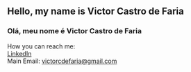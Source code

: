 ## Hello, my name is Victor Castro de Faria
### Olá, meu nome é Victor Castro de Faria

How you can reach me:  
[LinkedIn](https://www.linkedin.com/in/victor-castro-651762156/)  
Main Email: victorcdefaria@gmail.com

<!--
**VictorCastro1138/VictorCastro1138** is a ✨ _special_ ✨ repository because its `README.md` (this file) appears on your GitHub profile.

Here are some ideas to get you started:

- 🔭 I’m currently working on ...
- 🌱 I’m currently learning ...
- 👯 I’m looking to collaborate on ...
- 🤔 I’m looking for help with ...
- 💬 Ask me about ...
- 📫 How to reach me: ...
- 😄 Pronouns: ...
- ⚡ Fun fact: ...
-->
